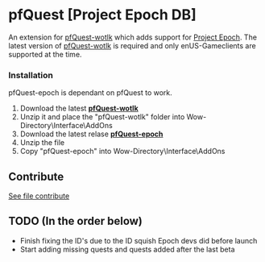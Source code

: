 # pfQuest [Project Epoch DB]

An extension for [pfQuest-wotlk](https://github.com/shagu/pfQuest) which adds support for [Project Epoch](https://www.project-epoch.net/).
The latest version of [pfQuest-wotlk](https://github.com/shagu/pfQuest) is required and only enUS-Gameclients are supported at the time.

### Installation
pfQuest-epoch is dependant on pfQuest to work.

1. Download the latest **[pfQuest-wotlk](https://github.com/shagu/pfQuest/releases/latest/download/pfQuest-epoch.zip)**
2. Unzip it and place the "pfQuest-wotlk" folder into Wow-Directory\Interface\AddOns
3. Download the latest relase **[pfQuest-epoch](https://github.com/snifflewow/pfQuest-epoch/releases/latest/download/main.zip)**
4. Unzip the file
5. Copy "pfQuest-epoch" into Wow-Directory\Interface\AddOns

## Contribute
[See file contribute](./Contribute.md)

## TODO (In the order below)

- Finish fixing the ID's due to the ID squish Epoch devs did before launch
- Start adding missing quests and quests added after the last beta
